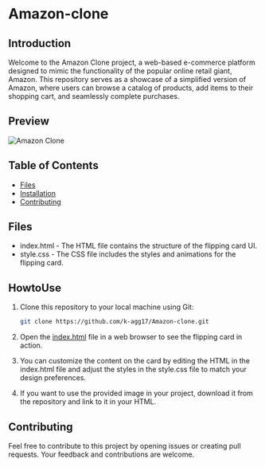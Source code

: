 # Amazon-clone

## Introduction

Welcome to the Amazon Clone project, a web-based e-commerce platform designed to mimic the functionality of the popular online retail giant, Amazon. This repository serves as a showcase of a simplified version of Amazon, where users can browse a catalog of products, add items to their shopping cart, and seamlessly complete purchases.

## Preview
![Amazon Clone](https://github.com/k-agg17/Amazon-clone/blob/main/parallax.gif)


## Table of Contents

- [Files](#files)
- [Installation](#howtouse)
- [Contributing](#contributing)


## Files
- index.html - The HTML file contains the structure of the flipping card UI.
- style.css - The CSS file includes the styles and animations for the flipping card.

## HowtoUse
1. Clone this repository to your local machine using Git:
   ```bash
   git clone https://github.com/k-agg17/Amazon-clone.git
2. Open the [index.html](https://github.com/k-agg17/Amazon-clone/blob/main/index.html) file in a web browser to see the flipping card in action.

3. You can customize the content on the card by editing the HTML in the index.html file and adjust the styles in the style.css file to match your design preferences.

4. If you want to use the provided image in your project, download it from the repository and link to it in your HTML.


## Contributing
Feel free to contribute to this project by opening issues or creating pull requests. Your feedback and contributions are welcome.
